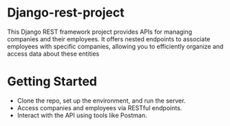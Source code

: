 # Django-rest-project

This Django REST framework project provides APIs for managing companies and their employees. It offers nested endpoints to associate employees with specific companies, allowing you to efficiently organize and access data about these entities


# Getting Started
- Clone the repo, set up the environment, and run the server.
- Access companies and employees via RESTful endpoints.
- Interact with the API using tools like Postman.
